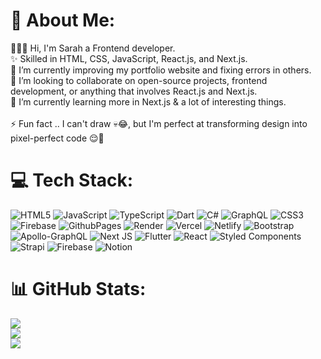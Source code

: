 # 💫 About Me:
🧚🏻‍♀️ Hi, I'm Sarah a Frontend developer.<br>✨ Skilled in HTML, CSS, JavaScript, React.js, and Next.js.<br>💎 I’m currently improving my portfolio website and fixing errors in others.<br>👯 I’m looking to collaborate on open-source projects, frontend development, or anything that involves React.js and Next.js.<br>🌱 I’m currently learning more in Next.js & a lot of interesting things.<br><br>⚡ Fun fact .. I can't draw 💀😂, but I'm perfect at transforming design into pixel-perfect code 😌🔮


# 💻 Tech Stack:
![HTML5](https://img.shields.io/badge/html5-%23E34F26.svg?style=flat-square&logo=html5&logoColor=white) ![JavaScript](https://img.shields.io/badge/javascript-%23323330.svg?style=flat-square&logo=javascript&logoColor=%23F7DF1E) ![TypeScript](https://img.shields.io/badge/typescript-%23007ACC.svg?style=flat-square&logo=typescript&logoColor=white) ![Dart](https://img.shields.io/badge/dart-%230175C2.svg?style=flat-square&logo=dart&logoColor=white) ![C#](https://img.shields.io/badge/c%23-%23239120.svg?style=flat-square&logo=csharp&logoColor=white) ![GraphQL](https://img.shields.io/badge/-GraphQL-E10098?style=flat-square&logo=graphql&logoColor=white) ![CSS3](https://img.shields.io/badge/css3-%231572B6.svg?style=flat-square&logo=css3&logoColor=white) ![Firebase](https://img.shields.io/badge/firebase-%23039BE5.svg?style=flat-square&logo=firebase) ![GithubPages](https://img.shields.io/badge/github%20pages-121013?style=flat-square&logo=github&logoColor=white) ![Render](https://img.shields.io/badge/Render-%46E3B7.svg?style=flat-square&logo=render&logoColor=white) ![Vercel](https://img.shields.io/badge/vercel-%23000000.svg?style=flat-square&logo=vercel&logoColor=white) ![Netlify](https://img.shields.io/badge/netlify-%23000000.svg?style=flat-square&logo=netlify&logoColor=#00C7B7) ![Bootstrap](https://img.shields.io/badge/bootstrap-%238511FA.svg?style=flat-square&logo=bootstrap&logoColor=white) ![Apollo-GraphQL](https://img.shields.io/badge/-ApolloGraphQL-311C87?style=flat-square&logo=apollo-graphql) ![Next JS](https://img.shields.io/badge/Next-black?style=flat-square&logo=next.js&logoColor=white) ![Flutter](https://img.shields.io/badge/Flutter-%2302569B.svg?style=flat-square&logo=Flutter&logoColor=white) ![React](https://img.shields.io/badge/react-%2320232a.svg?style=flat-square&logo=react&logoColor=%2361DAFB) ![Styled Components](https://img.shields.io/badge/styled--components-DB7093?style=flat-square&logo=styled-components&logoColor=white) ![Strapi](https://img.shields.io/badge/strapi-%232E7EEA.svg?style=flat-square&logo=strapi&logoColor=white) ![Firebase](https://img.shields.io/badge/firebase-a08021?style=flat-square&logo=firebase&logoColor=ffcd34) ![Notion](https://img.shields.io/badge/Notion-%23000000.svg?style=flat-square&logo=notion&logoColor=white)
# 📊 GitHub Stats:
![](https://github-readme-stats.vercel.app/api?username=SarahSalem-hub&theme=material-palenight&hide_border=true&include_all_commits=true&count_private=true)<br/>
![](https://github-readme-streak-stats.herokuapp.com/?user=SarahSalem-hub&theme=material-palenight&hide_border=true)<br/>
![](https://github-readme-stats.vercel.app/api/top-langs/?username=SarahSalem-hub&theme=material-palenight&hide_border=true&include_all_commits=true&count_private=true&layout=compact)

<!-- Proudly created with GPRM ( https://gprm.itsvg.in ) -->
